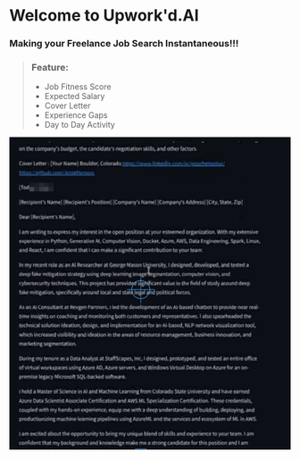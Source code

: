# Welcome to Upwork'd.AI
### Making your Freelance Job Search Instantaneous!!!

> ### Feature:
> - Job Fitness Score
> - Expected Salary
> - Cover Letter
> - Experience Gaps 
> - Day to Day Activity


[![IMAGE ALT TEXT HERE](./upwork'd_screenshot.png)](https://www.youtube.com/watch?v=YOUTUBE_VIDEO_ID_HERE)
